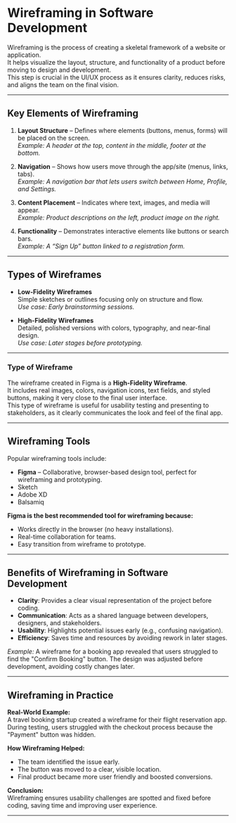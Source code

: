 # Wireframing in Software Development
Wireframing is the process of creating a skeletal framework of a website or application.  
It helps visualize the layout, structure, and functionality of a product before moving to design and development.  
This step is crucial in the UI/UX process as it ensures clarity, reduces risks, and aligns the team on the final vision.  

------------

## Key Elements of Wireframing  

1. **Layout Structure** – Defines where elements (buttons, menus, forms) will be placed on the screen.  
   *Example: A header at the top, content in the middle, footer at the bottom.*
   
3. **Navigation** – Shows how users move through the app/site (menus, links, tabs).  
   *Example: A navigation bar that lets users switch between Home, Profile, and Settings.*  

4. **Content Placement** – Indicates where text, images, and media will appear.  
   *Example: Product descriptions on the left, product image on the right.*  

5. **Functionality** – Demonstrates interactive elements like buttons or search bars.  
   *Example: A “Sign Up” button linked to a registration form.*  
--------------------
## Types of Wireframes  

- **Low-Fidelity Wireframes**  
  Simple sketches or outlines focusing only on structure and flow.  
  *Use case: Early brainstorming sessions.*  

- **High-Fidelity Wireframes**  
  Detailed, polished versions with colors, typography, and near-final design.  
  *Use case: Later stages before prototyping.*  
-----------------
### Type of Wireframe  

The wireframe created in Figma is a **High-Fidelity Wireframe**.  
It includes real images, colors, navigation icons, text fields, and styled buttons, making it very close to the final user interface.  
This type of wireframe is useful for usability testing and presenting to stakeholders, as it clearly communicates the look and feel of the final app.  

--------------------
## Wireframing Tools  

Popular wireframing tools include:  
- **Figma** – Collaborative, browser-based design tool, perfect for wireframing and prototyping.  
- Sketch  
- Adobe XD  
- Balsamiq  

**Figma is the best recommended tool for wireframing because:**  
- Works directly in the browser (no heavy installations).  
- Real-time collaboration for teams.  
- Easy transition from wireframe to prototype.  
-----------------------
## Benefits of Wireframing in Software Development  

- **Clarity**: Provides a clear visual representation of the project before coding.  
- **Communication**: Acts as a shared language between developers, designers, and stakeholders.  
- **Usability**: Highlights potential issues early (e.g., confusing navigation).  
- **Efficiency**: Saves time and resources by avoiding rework in later stages.  

*Example:* A wireframe for a booking app revealed that users struggled to find the "Confirm Booking" button. The design was adjusted before development, avoiding costly changes later.  

------------------------
## Wireframing in Practice  

**Real-World Example:**  
A travel booking startup created a wireframe for their flight reservation app.  
During testing, users struggled with the checkout process because the "Payment" button was hidden.  

**How Wireframing Helped:**  
- The team identified the issue early.  
- The button was moved to a clear, visible location.  
- Final product became more user friendly and boosted conversions.  

**Conclusion:**  
Wireframing ensures usability challenges are spotted and fixed before coding, saving time and improving user experience.  

-------------
